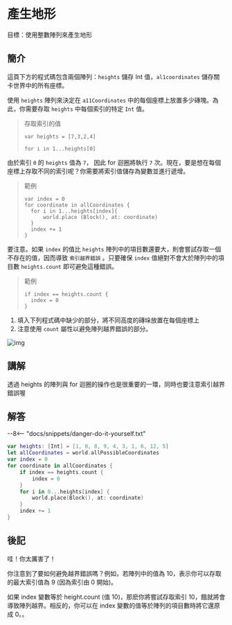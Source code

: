 # 產生地形

目標：使用整數陣列來產生地形

## 簡介

這頁下方的程式碼包含兩個陣列：`heights` 儲存 Int 值，`al1coordinates` 儲存關卡世界中的所有座標。

使用 `heights` 陣列來決定在 `a11Coordinates` 中的每個座標上放置多少磚塊。為此，你需要存取 `heights` 中每個索引的特定 `Int` 值。

> 存取索引的值
>
> `var heights = [7,3,2,4]`
>
> `for i in 1...heights[0]`

由於索引 `0` 的 `heights` 值為 `7`， 因此 for 迴圈將執行 `7` 次。現在，要是想在每個座標上存取不同的索引呢？你需要將索引值儲存為變數並進行遞增。

> 範例
> ```
> var index = 0
> for coordinate in allCoordinates {
>   for i in 1...heights[index]{
>       world.place (Block(), at: coordinate)
>   }
>   index += 1
> }
>```

要注意。如果 `index` 的值比 `heights` 陣列中的項目數還要大，則會嘗試存取一個不存在的值，因而導致 `索引越界錯誤` 。只要確保 `index` 值絕對不會大於陣列中的項目數 `heights.count` 即可避免這種錯誤。

> 範例
>```
> if index == heights.count {
>   index = 0
> }
>```

1. 填入下列程式碼中缺少的部分，將不同高度的磚垛放置在每個座標上
2. 注意使用 `count` 屬性以避免陣列越界錯誤的部分。

![img](https://imagedelivery.net/cdkaXPuFls5qlrh3GM4hfA/dbd93ba8-6ff3-4f51-1e2d-99a97bf69500/public)

## 講解

透過 heights 的陣列與 for 迴圈的操作也是很重要的一環，同時也要注意索引越界錯誤喔

## 解答

--8<-- "docs/snippets/danger-do-it-yourself.txt"

```swift linenums="1"
var heights: [Int] = [1, 0, 8, 9, 4, 3, 1, 6, 12, 5]
let allCoordinates = world.allPossibleCoordinates
var index = 0
for coordinate in allCoordinates {
    if index == heights.count {
        index = 0
    }
    for i in 0...heights[index] {
        world.place(Block(), at: coordinate)
    }
    index += 1
}
```

## 後記

哇！你太厲害了！

你注意到了要如何避免越界錯誤嗎？例如，若陣列中的值為 10，表示你可以存取的最大索引值為 9 (因為索引由 0 開始)。

如果 index 變數等於 height.count (值 10)，那麽你將嘗試存取索引 10，餓就將會導致陣列越界。相反的，你可以在 index 變數的值等於陣列的項目數時將它還原成 0。。
